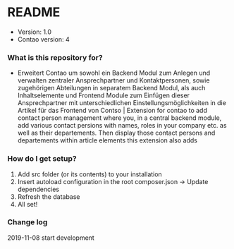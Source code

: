 # README #

* Version: 1.0
* Contao version: 4

### What is this repository for? ###

* Erweitert Contao um sowohl ein Backend Modul zum Anlegen und verwalten zentraler Ansprechpartner und Kontaktpersonen, sowie zugehörigen Abteilungen in separatem Backend Modul, als auch Inhaltselemente und Frontend Module zum Einfügen dieser Ansprechpartner mit unterschiedlichen Einstellungsmöglichkeiten in die Artikel für das Frontend von Contso | Extension for contao to add contact person management where you, in a central backend module, add various contact persions with names, roles in your company etc. as well as their departements. Then display those contact persons and departements within article elements this extension also adds

### How do I get setup? ###

1. Add src folder (or its contents) to your installation
2. Insert autoload configuration in the root composer.json -> Update dependencies
3. Refresh the database
4. All set!

### Change log ###

2019-11-08 start development
